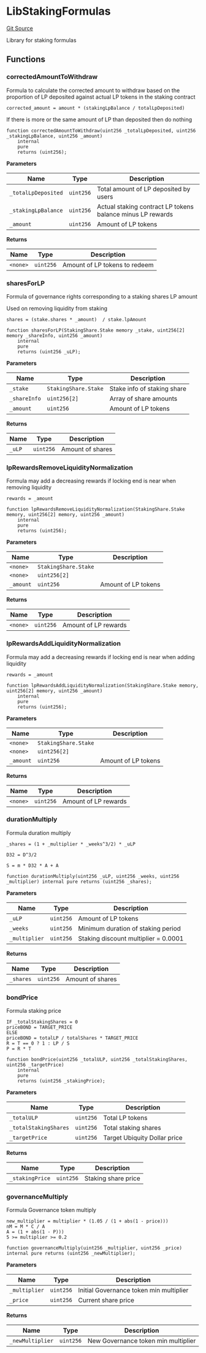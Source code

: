 # LibStakingFormulas
[Git Source](https://github.com/ubiquity/ubiquity-dollar/blob/3afad00be7859c9d95a7c7cf9fbaa311b4110995/src/dollar/libraries/LibStakingFormulas.sol)

Library for staking formulas


## Functions
### correctedAmountToWithdraw

Formula to calculate the corrected amount to withdraw based on the proportion of
LP deposited against actual LP tokens in the staking contract

`corrected_amount = amount * (stakingLpBalance / totalLpDeposited)`

If there is more or the same amount of LP than deposited then do nothing


```solidity
function correctedAmountToWithdraw(uint256 _totalLpDeposited, uint256 _stakingLpBalance, uint256 _amount)
    internal
    pure
    returns (uint256);
```
**Parameters**

|Name|Type|Description|
|----|----|-----------|
|`_totalLpDeposited`|`uint256`|Total amount of LP deposited by users|
|`_stakingLpBalance`|`uint256`|Actual staking contract LP tokens balance minus LP rewards|
|`_amount`|`uint256`|Amount of LP tokens|

**Returns**

|Name|Type|Description|
|----|----|-----------|
|`<none>`|`uint256`|Amount of LP tokens to redeem|


### sharesForLP

Formula of governance rights corresponding to a staking shares LP amount

Used on removing liquidity from staking

`shares = (stake.shares * _amount)  / stake.lpAmount`


```solidity
function sharesForLP(StakingShare.Stake memory _stake, uint256[2] memory _shareInfo, uint256 _amount)
    internal
    pure
    returns (uint256 _uLP);
```
**Parameters**

|Name|Type|Description|
|----|----|-----------|
|`_stake`|`StakingShare.Stake`|Stake info of staking share|
|`_shareInfo`|`uint256[2]`|Array of share amounts|
|`_amount`|`uint256`|Amount of LP tokens|

**Returns**

|Name|Type|Description|
|----|----|-----------|
|`_uLP`|`uint256`|Amount of shares|


### lpRewardsRemoveLiquidityNormalization

Formula may add a decreasing rewards if locking end is near when removing liquidity

`rewards = _amount`


```solidity
function lpRewardsRemoveLiquidityNormalization(StakingShare.Stake memory, uint256[2] memory, uint256 _amount)
    internal
    pure
    returns (uint256);
```
**Parameters**

|Name|Type|Description|
|----|----|-----------|
|`<none>`|`StakingShare.Stake`||
|`<none>`|`uint256[2]`||
|`_amount`|`uint256`|Amount of LP tokens|

**Returns**

|Name|Type|Description|
|----|----|-----------|
|`<none>`|`uint256`|Amount of LP rewards|


### lpRewardsAddLiquidityNormalization

Formula may add a decreasing rewards if locking end is near when adding liquidity

`rewards = _amount`


```solidity
function lpRewardsAddLiquidityNormalization(StakingShare.Stake memory, uint256[2] memory, uint256 _amount)
    internal
    pure
    returns (uint256);
```
**Parameters**

|Name|Type|Description|
|----|----|-----------|
|`<none>`|`StakingShare.Stake`||
|`<none>`|`uint256[2]`||
|`_amount`|`uint256`|Amount of LP tokens|

**Returns**

|Name|Type|Description|
|----|----|-----------|
|`<none>`|`uint256`|Amount of LP rewards|


### durationMultiply

Formula duration multiply

`_shares = (1 + _multiplier * _weeks^3/2) * _uLP`

`D32 = D^3/2`

`S = m * D32 * A + A`


```solidity
function durationMultiply(uint256 _uLP, uint256 _weeks, uint256 _multiplier) internal pure returns (uint256 _shares);
```
**Parameters**

|Name|Type|Description|
|----|----|-----------|
|`_uLP`|`uint256`|Amount of LP tokens|
|`_weeks`|`uint256`|Minimum duration of staking period|
|`_multiplier`|`uint256`|Staking discount multiplier = 0.0001|

**Returns**

|Name|Type|Description|
|----|----|-----------|
|`_shares`|`uint256`|Amount of shares|


### bondPrice

Formula staking price


```
IF _totalStakingShares = 0
priceBOND = TARGET_PRICE
ELSE
priceBOND = totalLP / totalShares * TARGET_PRICE
R = T == 0 ? 1 : LP / S
P = R * T
```


```solidity
function bondPrice(uint256 _totalULP, uint256 _totalStakingShares, uint256 _targetPrice)
    internal
    pure
    returns (uint256 _stakingPrice);
```
**Parameters**

|Name|Type|Description|
|----|----|-----------|
|`_totalULP`|`uint256`|Total LP tokens|
|`_totalStakingShares`|`uint256`|Total staking shares|
|`_targetPrice`|`uint256`|Target Ubiquity Dollar price|

**Returns**

|Name|Type|Description|
|----|----|-----------|
|`_stakingPrice`|`uint256`|Staking share price|


### governanceMultiply

Formula Governance token multiply


```
new_multiplier = multiplier * (1.05 / (1 + abs(1 - price)))
nM = M * C / A
A = (1 + abs(1 - P)))
5 >= multiplier >= 0.2
```


```solidity
function governanceMultiply(uint256 _multiplier, uint256 _price) internal pure returns (uint256 _newMultiplier);
```
**Parameters**

|Name|Type|Description|
|----|----|-----------|
|`_multiplier`|`uint256`|Initial Governance token min multiplier|
|`_price`|`uint256`|Current share price|

**Returns**

|Name|Type|Description|
|----|----|-----------|
|`_newMultiplier`|`uint256`|New Governance token min multiplier|


